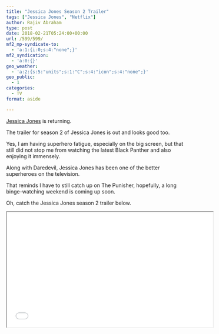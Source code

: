 ```yaml
---
title: "Jessica Jones Season 2 Trailer"
tags: ["Jessica Jones", "Netflix"]
author: Rajiv Abraham
type: post
date: 2018-02-21T05:24:00+00:00
url: /599/599/
mf2_mp-syndicate-to:
  - 'a:1:{i:0;s:4:"none";}'
mf2_syndication:
  - 'a:0:{}'
geo_weather:
  - 'a:2:{s:5:"units";s:1:"C";s:4:"icon";s:4:"none";}'
geo_public:
  - 1
categories:
  - TV
format: aside

---
```

<p style="text-align: left;">
  <a href="https://www.imdb.com/title/tt2357547/" target="_blank" rel="noopener">Jessica Jones</a> is returning.
</p>

<p style="text-align: left;">
  The trailer for season 2 of Jessica Jones is out and looks good too.
</p>

<p style="text-align: left;">
  Yes, I am having superhero fatigue, especially on the big screen, but that still did not stop me from watching the latest Black Panther and also enjoying it immensely.
</p>

<p style="text-align: left;">
  Along with Daredevil, Jessica Jones has been one of the better superheroes on the television.
</p>

<p style="text-align: left;">
  That reminds I have to still catch up on The Punisher, hopefully, a long binge-watching weekend is coming up soon.
</p>

<p style="text-align: left;">
  Oh, catch the Jessica Jones season 2 trailer below.
</p>

<p style="text-align: left;">
  <iframe src="//www.youtube.com/embed/SL4Fo6dJ3o8" width="560" height="314" allowfullscreen="allowfullscreen"></iframe>
</p>
